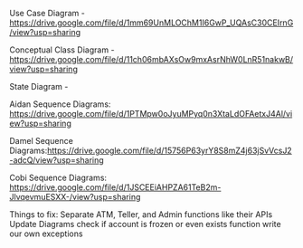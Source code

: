 Use Case Diagram - https://drive.google.com/file/d/1mm69UnMLOChM1I6GwP_UQAsC30CEIrnG/view?usp=sharing


Conceptual Class Diagram - https://drive.google.com/file/d/11ch06mbAXsOw9mxAsrNhW0LnR51nakwB/view?usp=sharing

State Diagram -

Aidan Sequence Diagrams: https://drive.google.com/file/d/1PTMpw0oJyuMPyq0n3XtaLdOFAetxJ4Al/view?usp=sharing

Damel Sequence Diagrams:https://drive.google.com/file/d/15756P63yrY8S8mZ4j63jSvVcsJ2-adcQ/view?usp=sharing

Cobi Sequence Diagrams: https://drive.google.com/file/d/1JSCEEiAHPZA61TeB2m-JlvqevmuESXX-/view?usp=sharing


Things to fix:
  Separate ATM, Teller, and Admin functions like their APIs
  Update Diagrams
  check if account is frozen or even exists function
  write our own exceptions
